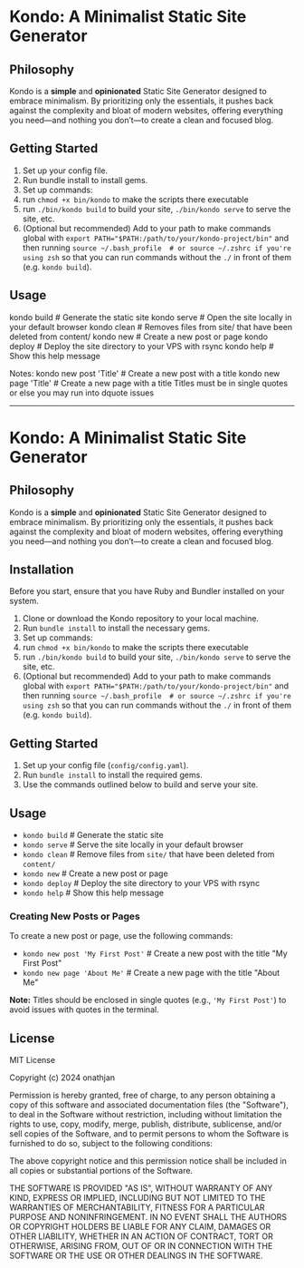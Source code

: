 # Kondo: A Minimalist Static Site Generator

## Philosophy

Kondo is a **simple** and **opinionated** Static Site Generator designed to embrace minimalism. By prioritizing only the essentials, it pushes back against the complexity and bloat of modern websites, offering everything you need—and nothing you don’t—to create a clean and focused blog.

## Getting Started

1. Set up your config file.
2. Run bundle install to install gems. 
3. Set up commands:
  1. run `chmod +x bin/kondo` to make the scripts there executable
  2. run `./bin/kondo build` to build your site, `./bin/kondo serve` to serve the site, etc.
  3. (Optional but recommended) Add to your path to make commands global with `export PATH="$PATH:/path/to/your/kondo-project/bin"` and then running `source ~/.bash_profile  # or source ~/.zshrc if you're using zsh` so that you can run commands without the `./` in front of them (e.g. `kondo build`).


## Usage

kondo build    # Generate the static site
kondo serve    # Open the site locally in your default browser
kondo clean    # Removes files from site/ that have been deleted from content/
kondo new      # Create a new post or page
kondo deploy   # Deploy the site directory to your VPS with rsync
kondo help     # Show this help message

Notes:
kondo new post 'Title'   # Create a new post with a title
kondo new page 'Title'   # Create a new page with a title
Titles must be in single quotes or else you may run into dquote issues

---

# Kondo: A Minimalist Static Site Generator

## Philosophy

Kondo is a **simple** and **opinionated** Static Site Generator designed to embrace minimalism. By prioritizing only the essentials, it pushes back against the complexity and bloat of modern websites, offering everything you need—and nothing you don’t—to create a clean and focused blog.

## Installation

Before you start, ensure that you have Ruby and Bundler installed on your system.

1. Clone or download the Kondo repository to your local machine.
2. Run `bundle install` to install the necessary gems.
3. Set up commands:
  1. run `chmod +x bin/kondo` to make the scripts there executable
  2. run `./bin/kondo build` to build your site, `./bin/kondo serve` to serve the site, etc.
  3. (Optional but recommended) Add to your path to make commands global with `export PATH="$PATH:/path/to/your/kondo-project/bin"` and then running `source ~/.bash_profile  # or source ~/.zshrc if you're using zsh` so that you can run commands without the `./` in front of them (e.g. `kondo build`).

## Getting Started

1. Set up your config file (`config/config.yaml`).
2. Run `bundle install` to install the required gems.
3. Use the commands outlined below to build and serve your site.

## Usage

- `kondo build`    # Generate the static site
- `kondo serve`    # Serve the site locally in your default browser
- `kondo clean`    # Remove files from `site/` that have been deleted from `content/`
- `kondo new`      # Create a new post or page
- `kondo deploy`   # Deploy the site directory to your VPS with rsync
- `kondo help`     # Show this help message

### Creating New Posts or Pages

To create a new post or page, use the following commands:

- `kondo new post 'My First Post'`   # Create a new post with the title "My First Post"
- `kondo new page 'About Me'`        # Create a new page with the title "About Me"

**Note:** Titles should be enclosed in single quotes (e.g., `'My First Post'`) to avoid issues with quotes in the terminal.

## License

MIT License

Copyright (c) 2024 onathjan

Permission is hereby granted, free of charge, to any person obtaining a copy
of this software and associated documentation files (the "Software"), to deal
in the Software without restriction, including without limitation the rights
to use, copy, modify, merge, publish, distribute, sublicense, and/or sell
copies of the Software, and to permit persons to whom the Software is
furnished to do so, subject to the following conditions:

The above copyright notice and this permission notice shall be included in all
copies or substantial portions of the Software.

THE SOFTWARE IS PROVIDED "AS IS", WITHOUT WARRANTY OF ANY KIND, EXPRESS OR
IMPLIED, INCLUDING BUT NOT LIMITED TO THE WARRANTIES OF MERCHANTABILITY,
FITNESS FOR A PARTICULAR PURPOSE AND NONINFRINGEMENT. IN NO EVENT SHALL THE
AUTHORS OR COPYRIGHT HOLDERS BE LIABLE FOR ANY CLAIM, DAMAGES OR OTHER
LIABILITY, WHETHER IN AN ACTION OF CONTRACT, TORT OR OTHERWISE, ARISING FROM,
OUT OF OR IN CONNECTION WITH THE SOFTWARE OR THE USE OR OTHER DEALINGS IN THE
SOFTWARE.


